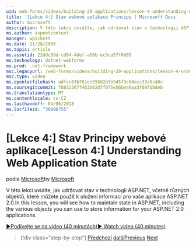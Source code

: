 ```yaml
---
uid: web-forms/videos/building-20-applications/lesson-4-understanding-web-application-state
title: '[Lekce 4:] Stav webové aplikace Principy | Microsoft Docs'
author: microsoft
description: V této lekci uvidíte, jak udržovat stav v technologii ASP.NET, včetně různých objektů, které můžete použít k uložení informací pro vaše aplikace ASP.NET 2.0...
ms.author: aspnetcontent
manager: wpickett
ms.date: 11/28/2005
ms.topic: article
ms.assetid: 22ddc59d-cd84-4def-a58b-ec3ca57f0d85
ms.technology: dotnet-webforms
ms.prod: .net-framework
msc.legacyurl: /web-forms/videos/building-20-applications/lesson-4-understanding-web-application-state
msc.type: video
ms.openlocfilehash: adfcc03b761ec55502b5b945f3c68ecc33a5c40c
ms.sourcegitcommit: f8852267f463b62d7f975e56bea9aa3f68fbbdeb
ms.translationtype: MT
ms.contentlocale: cs-CZ
ms.lasthandoff: 04/06/2018
ms.locfileid: "30886755"
---
```

<a name="lesson-4-understanding-web-application-state"></a><span data-ttu-id="a79e4-103">[Lekce 4:] Stav Principy webové aplikace</span><span class="sxs-lookup"><span data-stu-id="a79e4-103">[Lesson 4:] Understanding Web Application State</span></span>
====================
<span data-ttu-id="a79e4-104">podle [Microsoft](https://github.com/microsoft)</span><span class="sxs-lookup"><span data-stu-id="a79e4-104">by [Microsoft](https://github.com/microsoft)</span></span>

<span data-ttu-id="a79e4-105">V této lekci uvidíte, jak udržovat stav v technologii ASP.NET, včetně různých objektů, které můžete použít k uložení informací pro vaše aplikace ASP.NET 2.0.</span><span class="sxs-lookup"><span data-stu-id="a79e4-105">In this lesson, you will see how to maintain state in ASP.NET, including the various objects you can use to store information for your ASP.NET 2.0 applications.</span></span>

[<span data-ttu-id="a79e4-106">&#9654;Podívejte se na video (40 minutách)</span><span class="sxs-lookup"><span data-stu-id="a79e4-106">&#9654; Watch video (40 minutes)</span></span>](https://channel9.msdn.com/Blogs/ASP-NET-Site-Videos/lesson-4-understanding-web-application-state)

> [!div class="step-by-step"]
> <span data-ttu-id="a79e4-107">[Předchozí](lesson-3-understanding-more-about-events-and-postback.md)
> [další](lesson-5-debugging-and-tracing-your-website.md)</span><span class="sxs-lookup"><span data-stu-id="a79e4-107">[Previous](lesson-3-understanding-more-about-events-and-postback.md)
[Next](lesson-5-debugging-and-tracing-your-website.md)</span></span>
